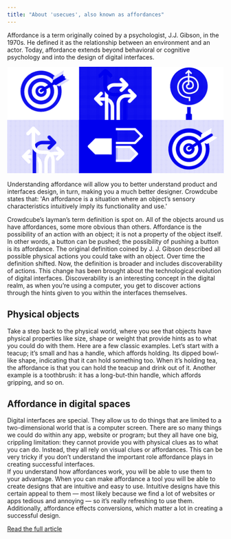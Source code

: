 ```yaml
---
title: "About 'usecues', also known as affordances"
---
```


Affordance is a term originally coined by a psychologist, J.J. Gibson, in the 1970s. He defined it as the relationship between an environment and an actor. Today, affordance extends beyond behavioral or cognitive psychology and into the design of digital interfaces.

![](/uploads/featured20_pattern.png)

Understanding affordance will allow you to better understand product and interfaces design, in turn, making you a much better designer. Crowdcube states that: 'An affordance is a situation where an object’s sensory characteristics intuitively imply its functionality and use.'&nbsp;

Crowdcube’s layman’s term definition is spot on. All of the objects around us have affordances, some more obvious than others. Affordance is the possibility of an action with an object; it is not a property of the object itself. In other words, a button can be pushed; the possibility of pushing a button is its affordance. The original definition coined by J. J. Gibson described all possible physical actions you could take with an object. Over time the definition shifted. Now, the definition is broader and includes discoverability of actions. This change has been brought about the technological evolution of digital interfaces. Discoverability is an interesting concept in the digital realm, as when you’re using a computer, you get to discover actions through the hints given to you within the interfaces themselves.

## Physical objects

Take a step back to the physical world, where you see that objects have physical properties like size, shape or weight that provide hints as to what you could do with them. Here are a few classic examples. Let’s start with a teacup; it’s small and has a handle, which affords holding. Its dipped bowl-like shape, indicating that it can hold something too. When it’s holding tea, the affordance is that you can hold the teacup and drink out of it. Another example is a toothbrush: it has a long-but-thin handle, which affords gripping, and so on.

## Affordance in digital spaces

Digital interfaces are special. They allow us to do things that are limited to a two-dimensional world that is a computer screen. There are so many things we could do within any app, website or program; but they all have one big, crippling limitation: they cannot provide you with physical clues as to what you can do. Instead, they all rely on visual clues or affordances. This can be very tricky if you don’t understand the important role affordance plays in creating successful interfaces.
<br>If you understand how affordances work, you will be able to use them to your advantage. When you can make affordance a tool you will be able to create designs that are intuitive and easy to use. Intuitive designs have this certain appeal to them — most likely because we find a lot of websites or apps tedious and annoying — so it’s really refreshing to use them. Additionally, affordance effects conversions, which matter a lot in creating a successful design.

[Read the full article](http://www.webdesignerdepot.com/2015/04/6-types-of-digital-affordance-that-impact-your-ux/)